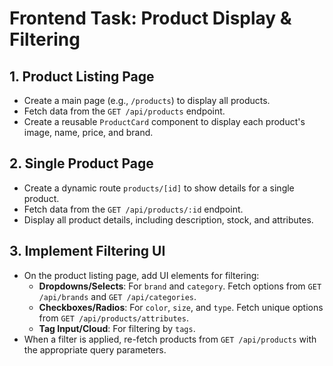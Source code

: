 # Frontend Task: Product Display & Filtering

## 1. Product Listing Page

- Create a main page (e.g., `/products`) to display all products.
- Fetch data from the `GET /api/products` endpoint.
- Create a reusable `ProductCard` component to display each product's image, name, price, and brand.

## 2. Single Product Page

- Create a dynamic route `products/[id]` to show details for a single product.
- Fetch data from the `GET /api/products/:id` endpoint.
- Display all product details, including description, stock, and attributes.

## 3. Implement Filtering UI

- On the product listing page, add UI elements for filtering:
  - **Dropdowns/Selects**: For `brand` and `category`. Fetch options from `GET /api/brands` and `GET /api/categories`.
  - **Checkboxes/Radios**: For `color`, `size`, and `type`. Fetch unique options from `GET /api/products/attributes`.
  - **Tag Input/Cloud**: For filtering by `tags`.
- When a filter is applied, re-fetch products from `GET /api/products` with the appropriate query parameters.
